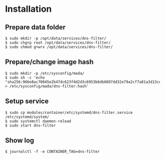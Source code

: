 # Installation

## Prepare data folder

	$ sudo mkdir -p /opt/data/services/dns-filter/
	$ sudo chgrp root /opt/data/services/dns-filter/
	$ sudo chmod g+wrx /opt/data/services/dns-filter/

## Prepare/change image hash

	$ sudo mkdir -p /etc/sysconfig/mada/
	$ sudo sh -c 'echo "sha256:966e8ac70845e2b47dc623f4d2d3c6953b6db6897dd32e79a2cf7a81a3d13cee" > /etc/sysconfig/mada/dns-filter.hash'

## Setup service

	$ sudo cp modules/container/etc/systemd/dns-filter.service /etc/systemd/system/
	$ sudo systemctl daemon-reload
	$ sudo start dns-filter


## Show log

	$ journalctl -f -e CONTAINER_TAG=dns-filter

